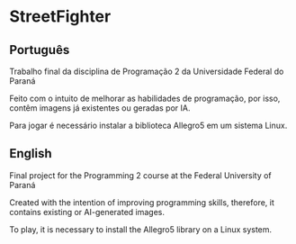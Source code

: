# StreetFighter

## Português
Trabalho final da disciplina de Programação 2 da Universidade Federal do Paraná

Feito com o intuito de melhorar as habilidades de programação, por isso, contêm imagens já existentes ou geradas por IA.

Para jogar é necessário instalar a biblioteca Allegro5 em um sistema Linux.

## English
Final project for the Programming 2 course at the Federal University of Paraná

Created with the intention of improving programming skills, therefore, it contains existing or AI-generated images.

To play, it is necessary to install the Allegro5 library on a Linux system.

